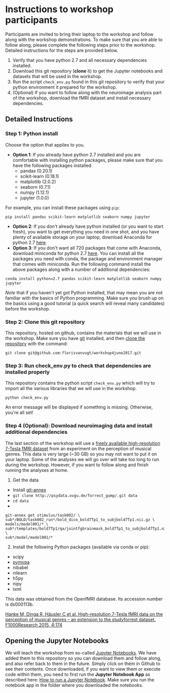 # Instructions to workshop participants
Participants are invited to bring their laptop to the workshop and follow along with the workshop demonstrations. To make sure that you are able to follow along, please complete the following steps prior to the workshop. Detailed instructions for the steps are provided below.

1. Verify that you have python 2.7 and all necessary dependencies installed.
2. Download this git repository (**clone** it) to get the Jupyter notebooks and datasets that will be used in the workshop.
3. Run the script `check_env.py` found in this git repository to verify that your python environment it prepared for the workshop.
4. (Optional) If you want to follow along with the neuroimage analysis part of the workshop, download the fMRI dataset and install necessary dependencies.


## Detailed Instructions

### Step 1: Python install
Choose the option that applies to you.
* **Option 1**: If you already have python 2.7 installed and you are comfortable with installing python packages, please make sure that you have the following packages installed.
  * pandas (0.20.1)
  * scikit-learn (0.18.1)
  * matplotlib (2.0.2)
  * seaborn (0.7.1)
  * numpy (1.12.1)
  * jupyter (1.0.0)

For example, you can install these packages using `pip`:
```
pip install pandas scikit-learn matplotlib seaborn numpy jupyter
```

* **Option 2**: If you don't already have python installed (or you want to start fresh), you want to get everything you need in one shot, and you have plenty of available storage on your laptop, download Anaconda for python 2.7 [here](https://www.continuum.io/downloads).
* **Option 3**: If you don't want all 720 packages that come with Anaconda, download miniconda for python 2.7 [here](https://conda.io/miniconda.html). You can install all the packages you need with conda, the package and environment manager that comes with miniconda. Run the following command install the above packages along with a number of additional dependencies:
```
conda install python=2.7 pandas scikit-learn matplotlib seaborn numpy jupyter
```

*Note* that if you haven't yet got Python installed, that may mean you are not familiar with the basics of Python programming. Make sure you brush up on the basics using a good tutorial (a quick search will reveal many candidates) before the workshop.


### Step 2: Clone this git repository
This repository, hosted on github, contains the materials that we will use in the workshop. Make sure you have [git](https://www.atlassian.com/git/tutorials/install-git) installed, and then [clone the repository](https://help.github.com/articles/cloning-a-repository/) with the command:

```
git clone git@github.com:florisvanvugt/workshop4june2017.git
```

### Step 3: Run check_env.py to check that dependencies are installed properly
This repository contains the python script `check_env.py` which will try to import all the various libraries that we will use in the workshop.
```
python check_env.py
```

An error message will be displayed if something is missing. Otherwise, you're all set!

### Step 4 (Optional): Download neuroimaging data and install additional dependencies
The last section of the workshop will use a [freely available high-resolution 7-Tesla fMRI dataset](https://openfmri.org/dataset/ds000113b/) from an experiment on the perception of musical genres. This data is very large (~30 GB) so you may not want to put it on your laptop. Some of the analyses we will go over will take too long to run during the workshop. However, if you want to follow along and finish running the analyses at home.
1. Get the data
  * Install [git-annex](https://git-annex.branchable.com/)
  * `git clone http://psydata.ovgu.de/forrest_gump/.git data`
  * `cd data`
  * 
  ```
  git-annex get stimulus/task002/ \
  sub*/BOLD/task002_run*/bold_dico_bold7Tp1_to_subjbold7Tp1.nii.gz \
  models/model001/* \
  sub*/templates/bold7Tp1/qa/jointfgbrainmask_bold7Tp1_to_subjbold7Tp1.nii.gz \
  sub*/model/model001/*
  ```

2. Install the following Python packages (available via conda or pip):
  * scipy
  * [pymvpa](http://www.pymvpa.org/installation.html#requirements)
  * nibabel
  * nilearn
  * h5py
  * nipy
  * lxml

This data was obtained from the OpenfMRI database. Its accession number is ds000113b.

[Hanke M, Dinga R, Häusler C et al. High-resolution 7-Tesla fMRI data on the perception of musical genres – an extension to the studyforrest dataset. F1000Research 2015, 4:174 ](https://f1000research.com/articles/4-174/v1)


## Opening the Jupyter Notebooks

We will teach the workshop from so-called [Jupyter Notebooks](http://jupyter.org/). We have added them to this repository so you can download them and follow along, and also refer back to them in the future. Simply click on them in Github to see their contents. Once downloaded, if you want to view them or execute code within them, you need to first run the **Jupyter Notebook App** as described here: [How to run a Jupyter Notebook](http://jupyter-notebook-beginner-guide.readthedocs.io/en/latest/execute.html). Make sure you run the notebook app in the folder where you downloaded the notebooks.
